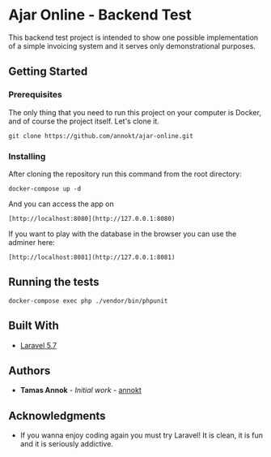 # Ajar Online - Backend Test

This backend test project is intended to show one possible implementation of a simple invoicing system and it serves only demonstrational purposes.

## Getting Started

### Prerequisites

The only thing that you need to run this project on your computer is Docker,
and of course the project itself. Let's clone it.  

```
git clone https://github.com/annokt/ajar-online.git
```

### Installing

After cloning the repository run this command from the root directory:

```
docker-compose up -d
```

And you can access the app on

```
[http://localhost:8080](http://127.0.0.1:8080)
```

If you want to play with the database in the browser you can use the adminer here:

```
[http://localhost:8081](http://127.0.0.1:8081)
```

## Running the tests

```
docker-compose exec php ./vendor/bin/phpunit
```

## Built With

* [Laravel 5.7](https://laravel.com/docs/5.7)

## Authors

* **Tamas Annok** - *Initial work* - [annokt](https://github.com/annokt)

## Acknowledgments

* If you wanna enjoy coding again you must try Laravel! It is clean, it is fun and it is seriously addictive.
